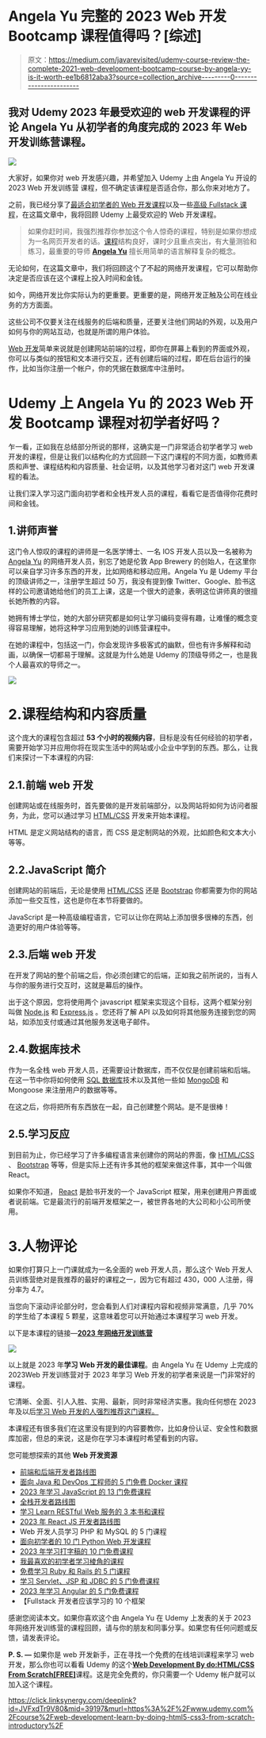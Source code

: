 # Angela Yu 完整的 2023 Web 开发 Bootcamp 课程值得吗？[综述]

> 原文：<https://medium.com/javarevisited/udemy-course-review-the-complete-2021-web-development-bootcamp-course-by-angela-yy-is-it-worth-ee1b6812aba3?source=collection_archive---------0----------------------->

## 我对 Udemy 2023 年最受欢迎的 web 开发课程的评论 Angela Yu 从初学者的角度完成的 2023 年 Web 开发训练营课程。

[![](img/3d593c47b77e3e7eaab4ec299cc338b8.png)](https://click.linksynergy.com/deeplink?id=JVFxdTr9V80&mid=39197&murl=https%3A%2F%2Fwww.udemy.com%2Fcourse%2Fthe-complete-web-development-bootcamp%2F)

大家好，如果你对 web 开发感兴趣，并希望加入 Udemy 上由 Angela Yu 开设的 2023 Web 开发训练营 课程，但不确定该课程是否适合你，那么你来对地方了。

之前，我已经分享了[最适合初学者的 Web 开发课程](/better-programming/my-5-favorite-courses-to-learn-web-development-in-2019-a5e74167f8b2)以及一些[高级 Fullstack 课程](/javarevisited/top-10-online-courses-to-become-a-fullstack-web-developer-in-2020-d608a6b63232)，在这篇文章中，我将回顾 Udemy 上最受欢迎的 Web 开发课程。

> 如果你赶时间，我强烈推荐你参加这个令人惊奇的课程，特别是如果你想成为一名网页开发者的话。[课程](https://click.linksynergy.com/deeplink?id=JVFxdTr9V80&mid=39197&murl=https%3A%2F%2Fwww.udemy.com%2Fcourse%2Fthe-complete-web-development-bootcamp%2F)结构良好，课时少且重点突出，有大量测验和练习，最重要的导师 [**Angela Yu**](https://click.linksynergy.com/deeplink?id=CuIbQrBnhiw&mid=39197&murl=https%3A%2F%2Fwww.udemy.com%2Fuser%2F4b4368a3-b5c8-4529-aa65-2056ec31f37e%2F) 擅长用简单的语言解释复杂的概念。

无论如何，在这篇文章中，我们将回顾这个了不起的网络开发课程，它可以帮助你决定是否应该在这个课程上投入时间和金钱。

如今，网络开发比你实际认为的更重要。更重要的是，网络开发正触及公司在线业务的方方面面。

这些公司不仅要关注在线服务的后端和质量，还要关注他们网站的外观，以及用户如何与你的网站互动，也就是所谓的用户体验。

[Web 开发](https://javarevisited.blogspot.com/2018/02/top-5-online-courses-to-learn-web-development.html#axzz6dwcQP2gs)简单来说就是创建网站前端的过程，即你在屏幕上看到的界面或外观，你可以与类似的按钮和文本进行交互，还有创建后端的过程，即在后台运行的操作，比如当你注册一个帐户，你的凭据在数据库中注册时。

# Udemy 上 Angela Yu 的 2023 Web 开发 Bootcamp 课程对初学者好吗？

乍一看，正如我在总结部分所说的那样，这确实是一门非常适合初学者学习 web 开发的课程，但是让我们以结构化的方式回顾一下这门课程的不同方面，如教师素质和声誉、课程结构和内容质量、社会证明，以及其他学习者对这门 web 开发课程的看法。

让我们深入学习这门面向初学者和全栈开发人员的课程，看看它是否值得你花费时间和金钱。

## 1.讲师声誉

这门令人惊叹的课程的讲师是一名医学博士、一名 IOS 开发人员以及一名被称为 [Angela Yu](https://click.linksynergy.com/deeplink?id=JVFxdTr9V80&mid=39197&murl=https%3A%2F%2Fwww.udemy.com%2Fuser%2F4b4368a3-b5c8-4529-aa65-2056ec31f37e%2F) 的网络开发人员，别忘了她是伦敦 App Brewery 的创始人，在这里你可以亲自学习许多东西的开发，比如网络和移动应用。Angela Yu 是 Udemy 平台的顶级讲师之一，注册学生超过 50 万，我没有提到像 Twitter、Google、脸书这样的公司邀请她给他们的员工上课，这是一个很大的迹象，表明这位讲师真的很擅长她所教的内容。

她拥有博士学位，她的大部分研究都是如何让学习编码变得有趣，让难懂的概念变得容易理解，她将这种学习应用到她的训练营课程中。

在她的课程中，包括这一门，你会发现许多极客式的幽默，但也有许多解释和动画，以确保一切都易于理解。这就是为什么她是 Udemy 的顶级导师之一，也是我个人最喜欢的导师之一。

[![](img/6bf890d7f280346a130ed2573b9ac8e6.png)](https://click.linksynergy.com/deeplink?id=CuIbQrBnhiw&mid=39197&murl=https%3A%2F%2Fwww.udemy.com%2Fcourse%2Fios-13-app-development-bootcamp%2F)

# 2.课程结构和内容质量

这个庞大的课程包含超过 **53 个小时的视频内容**，目标是没有任何经验的初学者，需要开始学习并应用你将在现实生活中的网站或小企业中学到的东西。那么，让我们来探讨一下本课程的内容:

## 2.1.前端 web 开发

创建网站或在线服务时，首先要做的是开发前端部分，以及网站将如何为访问者服务，为此，您可以通过学习 [HTML/CSS](https://www.java67.com/2020/08/5-best-online-courses-to-learn-html-5.html) 开发来开始本课程。

HTML 是定义网站结构的语言，而 CSS 是定制网站的外观，比如颜色和文本大小等等。

## 2.2.JavaScript 简介

创建网站的前端后，无论是使用 [HTML/CSS](/javarevisited/10-best-html-and-css-courses-for-beginners-in-2021-6757eec00032) 还是 [Bootstrap](https://javarevisited.blogspot.com/2020/07/top-5-courses-to-learn-bootstrap-in.html) 你都需要为你的网站添加一些交互性，这也是你在本节将要做的。

JavaScript 是一种高级编程语言，它可以让你在网站上添加很多很棒的东西，创造更好的用户体验等等。

## 2.3.后端 web 开发

在开发了网站的整个前端之后，你必须创建它的后端，正如我之前所说的，当有人与你的服务进行交互时，这就是幕后的操作。

出于这个原因，您将使用两个 javascript 框架来实现这个目标，这两个框架分别叫做 [Node.js](https://www.java67.com/2019/07/top-5-free-nodejs-courses-for-web-development.html) 和 [Express.js](https://www.java67.com/2020/06/top-5-courses-to-learn-mern-stack-for-web-development.html) 。您还将了解 API 以及如何将其他服务连接到您的网站，如添加支付或通过其他服务发送电子邮件。

## 2.4.数据库技术

作为一名全栈 web 开发人员，还需要设计数据库，而不仅仅是创建前端和后端。在这一节中你将如何使用 [SQL 数据库](/hackernoon/top-5-sql-and-database-courses-to-learn-online-48424533ac61)技术以及其他一些如 [MongoDB](https://javarevisited.blogspot.com/2019/01/top-5-mongodb-online-training-courses.html) 和 Mongoose 来注册用户的数据等等。

在这之后，你将把所有东西放在一起，自己创建整个网站。是不是很棒！

## 2.5.学习反应

到目前为止，你已经学习了许多编程语言来创建你的网站的界面，像 [HTML/CSS](/javarevisited/5-free-html-and-css-courses-to-learn-front-end-web-development-online-8b04517c6ecb?source=---------85------------------) 、 [Bootstrap](/javarevisited/6-best-bootstrap-online-courses-for-web-designers-and-developers-a688e192b2e2) 等等，但是实际上还有许多其他的框架来做这件事，其中一个叫做 React。

如果你不知道， [React](https://www.java67.com/2018/02/5-free-react-courses-for-web-developers.html) 是脸书开发的一个 JavaScript 框架，用来创建用户界面或者说前端。它是最流行的前端开发框架之一，被世界各地的大公司和小公司所使用。

# 3.人物评论

如果你打算只上一门课就成为一名全面的 web 开发人员，那么这个 Web 开发人员训练营绝对是我推荐的最好的课程之一，因为它有超过 430，000 人注册，得分率为 4.7。

当您向下滚动评论部分时，您会看到人们对课程内容和视频非常满意，几乎 70%的学生给了本课程 5 颗星，这意味着您可以开始通过本课程学习 web 开发。

以下是本课程的链接—[**2023 年网络开发训练营**](https://click.linksynergy.com/deeplink?id=JVFxdTr9V80&mid=39197&murl=https%3A%2F%2Fwww.udemy.com%2Fcourse%2Fthe-complete-web-development-bootcamp%2F)

[![](img/66c7937ca402fa3d496576a49ec2fe6a.png)](https://click.linksynergy.com/deeplink?id=JVFxdTr9V80&mid=39197&murl=https%3A%2F%2Fwww.udemy.com%2Fcourse%2Fthe-complete-web-development-bootcamp%2F)

以上就是 2023 年**学习 Web 开发的最佳课程**。由 Angela Yu 在 Udemy 上完成的 2023Web 开发训练营对于 2023 年学习 Web 开发的初学者来说是一门非常好的课程。

它清晰、全面、引人入胜、实用、最新，同时非常经济实惠。我向任何想在 2023 年及以后[学习 Web 开发的人强烈推荐这门课程。](/javarevisited/10-best-coursera-courses-for-web-development-and-web-design-9ec54ed92dd9)

本课程还有很多我们在这里没有提到的内容要教你，比如身份认证、安全性和数据库加密，但总的来说，这是你在学习本课程时希望看到的内容。

您可能想探索的其他 **Web 开发资源**

*   [前端和后端开发者路线图](https://javarevisited.blogspot.com/2019/02/the-2019-web-developer-roadmap.html)
*   [面向 Java 和 DevOps 工程师的 5 门免费 Docker 课程](http://www.java67.com/2018/02/5-free-docker-courses-for-java-and-DevOps-engineers.html)
*   [2023 年学习 JavaScript 的 13 门免费课程](/javarevisited/12-free-courses-to-learn-javascript-and-es6-for-beginners-and-experienced-developers-aa35874c9a32)
*   [全栈开发者路线图](/javarevisited/the-2019-web-developer-roadmap-ab89ac3c380e)
*   [学习 Learn RESTful Web 服务的 3 本书和课程](http://www.java67.com/2018/02/3-books-and-courses-to-learn-restful-web-services-with-spring.html)
*   [2023 年 React JS 开发者路线图](https://javarevisited.blogspot.com/2018/10/the-2018-react-developer-roadmap.html#axzz5dPh5g7tg)
*   Web 开发人员学习 PHP 和 MySQL 的 5 门课程
*   [面向初学者的 10 门 Python Web 开发课程](/javarevisited/top-10-courses-to-learn-python-for-web-development-in-2020-best-of-lot-efe11fb6d212)
*   [2023 年学习打字稿的 10 门免费课程](/javarevisited/top-10-free-typescript-courses-to-learn-online-best-of-lot-44bce9da41d1)
*   [我最喜欢的初学者学习棱角的课程](/javarevisited/10-courses-to-learn-angular-for-web-development-6da1bd2856dc)
*   [免费学习 Ruby 和 Rails 的 5 门课程](http://www.java67.com/2018/02/5-free-ruby-and-rails-courses-to-learn-online.html)
*   [学习 Servlet、JSP 和 JDBC 的 5 门免费课程](http://www.java67.com/2018/02/5-free-servlet-jsp-and-jdbc-online-courses-for-java-developers.html)
*   [2023 年学习 Angular 的 5 门免费课程](https://javarevisited.blogspot.com/2018/06/5-best-courses-to-learn-angular.html)
*   【Fullstack 开发者应该学习的 10 个框架

感谢您阅读本文。如果你喜欢这个由 Angela Yu 在 Udemy 上发表的关于 2023 年网络开发训练营的课程回顾，请与你的朋友和同事分享。如果您有任何问题或反馈，请发表评论。

**P. S. —** 如果你是 web 开发新手，正在寻找一个免费的在线培训课程来学习 web 开发，那么你也可以看看 Udemy 的这个[**Web Development By do:HTML/CSS From Scratch[FREE]**](https://click.linksynergy.com/deeplink?id=JVFxdTr9V80&mid=39197&murl=https%3A%2F%2Fwww.udemy.com%2Fcourse%2Fweb-development-learn-by-doing-html5-css3-from-scratch-introductory%2F)课程。这是完全免费的，你只需要一个 Udemy 帐户就可以加入这个课程。

<https://click.linksynergy.com/deeplink?id=JVFxdTr9V80&mid=39197&murl=https%3A%2F%2Fwww.udemy.com%2Fcourse%2Fweb-development-learn-by-doing-html5-css3-from-scratch-introductory%2F> 